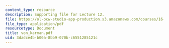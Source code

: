 ```yaml
---
content_type: resource
description: Supporting file for Lecture 12.
file: https://ol-ocw-studio-app-production.s3.amazonaws.com/courses/16-13-aerodynamics-of-viscous-fluids-fall-2003/3dadce4bb00a8bb9070bc6551285121c_von_karman.pdf
file_type: application/pdf
resourcetype: Document
title: von_karman.pdf
uid: 3dadce4b-b00a-8bb9-070b-c6551285121c
---
```

